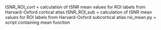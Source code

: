 tSNR_ROI_cort = calculation of tSNR mean values for ROI labels from Harvard-Oxford cortical atlas 
tSNR_ROI_sub = calculation of tSNR mean values for ROI labels from Harvard-Oxford subcortical atlas
roi_mean.py = script containing mean function

